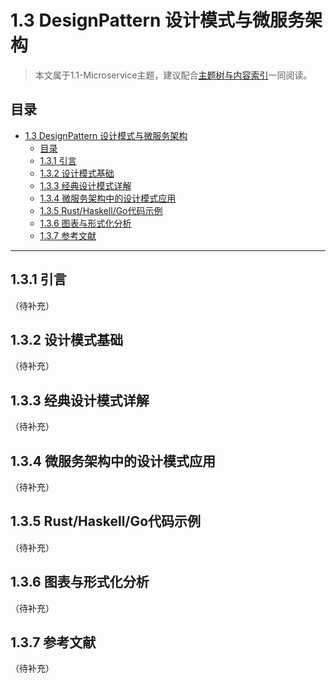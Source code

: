 # 1.3 DesignPattern 设计模式与微服务架构

> 本文属于1.1-Microservice主题，建议配合[主题树与内容索引](../../00-主题树与内容索引.md)一同阅读。

## 目录

- [1.3 DesignPattern 设计模式与微服务架构](#13-designpattern-设计模式与微服务架构)
  - [目录](#目录)
  - [1.3.1 引言](#131-引言)
  - [1.3.2 设计模式基础](#132-设计模式基础)
  - [1.3.3 经典设计模式详解](#133-经典设计模式详解)
  - [1.3.4 微服务架构中的设计模式应用](#134-微服务架构中的设计模式应用)
  - [1.3.5 Rust/Haskell/Go代码示例](#135-rusthaskellgo代码示例)
  - [1.3.6 图表与形式化分析](#136-图表与形式化分析)
  - [1.3.7 参考文献](#137-参考文献)

---

## 1.3.1 引言

（待补充）

## 1.3.2 设计模式基础

（待补充）

## 1.3.3 经典设计模式详解

（待补充）

## 1.3.4 微服务架构中的设计模式应用

（待补充）

## 1.3.5 Rust/Haskell/Go代码示例

（待补充）

## 1.3.6 图表与形式化分析

（待补充）

## 1.3.7 参考文献

（待补充）
